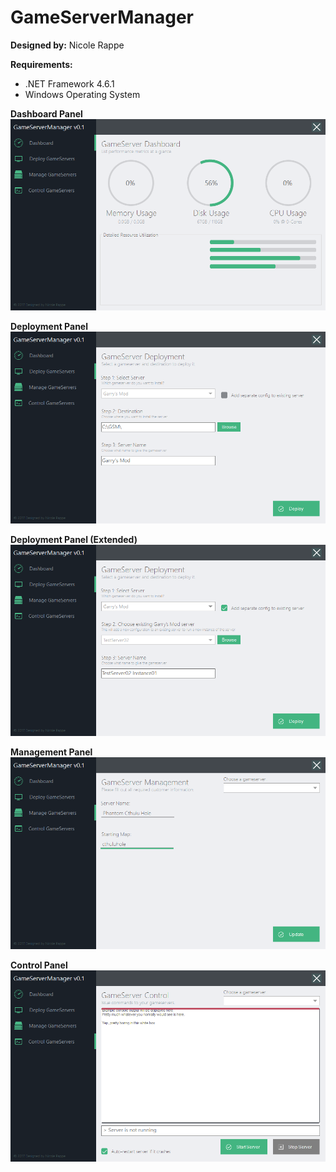 # GameServerManager #
**Designed by:** Nicole Rappe

**Requirements:**
* .NET Framework 4.6.1
* Windows Operating System

**Dashboard Panel**
![ScreenShot](Screenshots/Screenshot01.png)

**Deployment Panel**
![ScreenShot](Screenshots/Instance01.png)

**Deployment Panel (Extended)**
![ScreenShot](Screenshots/Instance02.png)

**Management Panel**
![ScreenShot](Screenshots/Screenshot04.png)

**Control Panel**
![ScreenShot](Screenshots/Screenshot05.png)
